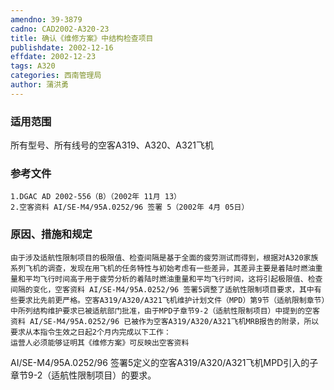 ```yaml
---
amendno: 39-3879
cadno: CAD2002-A320-23
title: 确认《维修方案》中结构检查项目
publishdate: 2002-12-16
effdate: 2002-12-23
tags: A320
categories: 西南管理局
author: 蒲洪勇
---
```


### 适用范围 
所有型号、所有线号的空客A319、A320、A321飞机

### 参考文件
    1.DGAC AD 2002-556（B）（2002年 11月 13）
    2.空客资料 AI/SE-M4/95A.0252/96 签署 5（2002年 4月 05日）


### 原因、措施和规定 
    由于涉及适航性限制项目的极限值、检查间隔是基于全面的疲劳测试而得到，根据对A320家族系列飞机的调查，发现在用飞机的任务特性与初始考虑有一些差异，其差异主要是着陆时燃油重量和平均飞行时间高于用于疲劳分析的着陆时燃油重量和平均飞行时间，这将引起极限值、检查间隔的变化，空客资料 AI/SE-M4/95A.0252/96 签署5调整了适航性限制项目要求，其中有些要求比先前更严格。空客A319/A320/A321飞机维护计划文件（MPD）第9节（适航限制章节）中所列结构维护要求已被适航部门批准，由于MPD子章节9-2（适航性限制项目）中提到的空客资料 AI/SE-M4/95A.0252/96 已被作为空客A319/A320/A321飞机MRB报告的附录，所以要求从本指令生效之日起2个月内完成以下工作： 
    运营人必须能够证明其《维修方案》可反映出空客资料 
  
AI/SE-M4/95A.0252/96 签署5定义的空客A319/A320/A321飞机MPD引入的子章节9-2（适航性限制项目）的要求。
